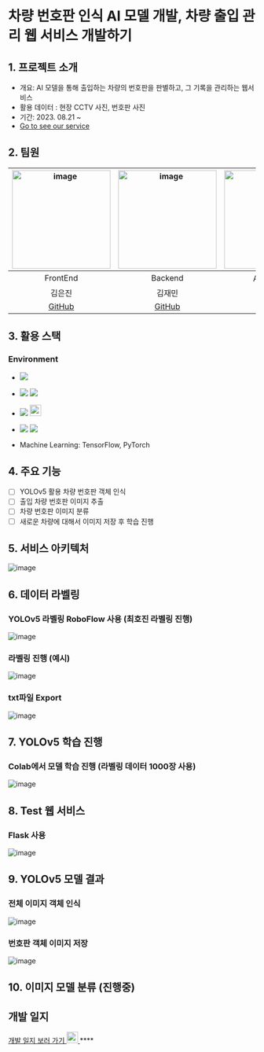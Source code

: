# 차량 번호판 인식 AI 모델 개발, 차량 출입 관리 웹 서비스 개발하기

## 1. 프로젝트 소개 
- 개요: AI 모델을 통해 출입하는 차량의 번호판을 판별하고, 그 기록을 관리하는 웹서비스
- 활용 데이터 : 현장 CCTV 사진, 번호판 사진
- 기간: 2023. 08.21 ~ 
- [Go to see our service](https://jaemin1130.github.io/MiniProject_MealNote/)

## 2. 팀원 
|<img width="200" alt="image" src="https://avatars.githubusercontent.com/u/129818813?v=4">|<img width="200" alt="image" src="https://avatars.githubusercontent.com/u/98063854?v=4">|<img width="200" alt="image" src="https://avatars.githubusercontent.com/u/70638717?v=4">|<img width="200" alt="image" src="https://avatars.githubusercontent.com/u/86204430?v=4">|
| :---------------------------------: | :-----------------------------------:| :---------------------------------: | :-----------------------------------:|
|                FrontEnd           |           Backend                       |              AI 모델 개발         |           AI 모델 개발                |       
|             김은진            |          김재민            |                          김민범                  |          최호진                      |      
|[GitHub](https://github.com/EUNJIN6131)|[GitHub](https://github.com/JaeMin1130)|[GitHub](https://github.com/sou05091/)|[GitHub](https://github.com/Gansaw/)|

## 3. 활용 스택 
<h3>Environment</h3>

- <img src="https://img.shields.io/badge/Python-3776AB?style=flat-square&logo=Python&logoColor=white"/>
- <img src="https://img.shields.io/badge/Flask-000000?style=flat-square&logo=flask&logoColor=white"/> <img src="https://img.shields.io/badge/React-61DAFB?style=flat-square&logo=React&logoColor=black"/>
- <img src="https://img.shields.io/badge/Git-F05032?style=flat-square&logo=git&logoColor=white"/> <img width="23" src="https://upload.wikimedia.org/wikipedia/commons/e/e9/Notion-logo.svg">
- <img src="https://img.shields.io/badge/Visual Studio Code-007ACC?style=flat-square&logo=Visual Studio Code&logoColor=white"/> <img src="https://img.shields.io/badge/Google Colab-F9AB00?style=flat-square&logo=Google Colab&logoColor=white"/>

- Machine Learning:  TensorFlow, PyTorch

## 4. 주요 기능 
- [ ] YOLOv5 활용 차량 번호판 객체 인식
- [ ] 출입 차량 번호판 이미지 추출
- [ ] 차량 번호판 이미지 분류
- [ ] 새로운 차량에 대해서 이미지 저장 후 학습 진행

## 5. 서비스 아키텍처
![image](https://file.notion.so/f/s/b1f81bed-4a33-426d-8f3c-85a73c8aa7f9/Untitled.png?id=3b1e2af4-ea4b-4f7a-ba89-b32098c778d0&table=block&spaceId=305e395a-5955-44d6-bb5f-c488ffd0100f&expirationTimestamp=1693324800000&signature=XY71KiivZQHGlN8Muvvvrn_yvKrbZ7PYf68mO5zJyf8&downloadName=Untitled.png)

## 6. 데이터 라벨링
### YOLOv5 라벨링 RoboFlow 사용 (최호진 라벨링 진행)
![image](https://file.notion.so/f/s/688803c3-1d08-4d3d-bfe5-efdc8f1dc474/Untitled.png?id=595984bf-ba41-45d1-82b4-a89dc1971708&table=block&spaceId=305e395a-5955-44d6-bb5f-c488ffd0100f&expirationTimestamp=1693368000000&signature=xlninWGcH0tZXGW0RYZxQhQO6W4kkkfFFX4XuQB6bbc&downloadName=Untitled.png)
### 라벨링 진행 (예시)
![image](https://file.notion.so/f/s/c4d410c2-f559-4766-a5be-a4255a37a570/Untitled.png?id=027fa699-5187-41f5-9c9d-c2a108f041cd&table=block&spaceId=305e395a-5955-44d6-bb5f-c488ffd0100f&expirationTimestamp=1693368000000&signature=70Kcv1dptcmknSm6t7LMiwOx8jv5hDRmMo5Qr1TnBLs&downloadName=Untitled.png)
### txt파일 Export
![image](https://file.notion.so/f/s/d2f1ae8d-d0eb-418e-88f0-fba8376828b2/Untitled.png?id=a235e696-a29e-4590-beab-002b2aa32b1b&table=block&spaceId=305e395a-5955-44d6-bb5f-c488ffd0100f&expirationTimestamp=1693368000000&signature=pjynem2on4YFZUG7wU9lUcdoAZTdSrqaJXV3hrfCOsU&downloadName=Untitled.png)

## 7. YOLOv5 학습 진행
### Colab에서 모델 학습 진행 (라벨링 데이터 1000장 사용)
![image](https://file.notion.so/f/s/a9341ecf-08fe-42cf-bf31-586a6d2b165a/Untitled.png?id=114dd6fd-3e1e-47e2-ab27-efbc4484d56c&table=block&spaceId=305e395a-5955-44d6-bb5f-c488ffd0100f&expirationTimestamp=1693368000000&signature=xuYyhdqo_lsTWbmSixpLqAm8NN_c4jxkxq4Ulezx0S4&downloadName=Untitled.png)

## 8. Test 웹 서비스
### Flask 사용
![image](https://file.notion.so/f/s/4c99d8d0-751e-4f8f-9e13-9d38886b0b6e/Untitled.png?id=10d2a120-7551-4b64-8c9c-8a31e10650c2&table=block&spaceId=305e395a-5955-44d6-bb5f-c488ffd0100f&expirationTimestamp=1693368000000&signature=WVEmbJ6XB7y0PLM3I5rKmxHDFDhGJkO6NBpfjs3ZNb8&downloadName=Untitled.png)
## 9. YOLOv5 모델 결과
### 전체 이미지 객체 인식
![image](https://file.notion.so/f/s/aba1a8a1-89cd-4f4a-9496-170dee735e40/2023-08-28_14-12-27-288193.png?id=76bdd566-fff5-46c7-90ca-2733cd40e49c&table=block&spaceId=305e395a-5955-44d6-bb5f-c488ffd0100f&expirationTimestamp=1693368000000&signature=xqh_kbKJektu63EnCZAfSYZR6kIoPuKX8fh4fcqSouE&downloadName=2023-08-28_14-12-27-288193.png)
### 번호판 객체 이미지 저장
![image](https://file.notion.so/f/s/018967e5-34c8-4521-912a-4fc5f2e75d35/2023-08-28_15-19-18-341637.jpg?id=3be1f49a-619a-4fb1-93e2-80cdb37d8371&table=block&spaceId=305e395a-5955-44d6-bb5f-c488ffd0100f&expirationTimestamp=1693368000000&signature=am1MqPQn92S2xa5B1wyCJgWHmQS317GXcrL8us7G7tk&downloadName=2023-08-28_15-19-18-341637.jpg)

## 10. 이미지 모델 분류 (진행중)

## 개발 일지 
<a href="https://shrub-snap-550.notion.site/CRUD-566be659b7bf4693a6515f408cf2f1d9?pvs=4">개발 일지 보러 가기  <img width="23" src="https://upload.wikimedia.org/wikipedia/commons/e/e9/Notion-logo.svg"> </a>****
